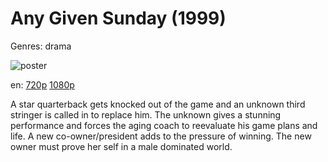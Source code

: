 # Any Given Sunday (1999)

Genres: drama

![poster](http://image.tmdb.org/t/p/w500/ofxxBtOoNRQD9yuiVIEo8sbsqkK.jpg)

en:
  [720p](magnet:?xt=urn:btih:dc3adc9e136bee1d55626a8de8b55f1ac6da3082&dn=Any+Given+Sunday+DIRECTORS+CUT+(1999)&tr=udp%3A%2F%2Ftracker.yify-torrents.com%2Fannounce&tr=udp%3A%2F%2Ftwig.gs%3A6969&tr=udp%3A%2F%2Ftracker.publichd.eu%2Fannounce&tr=http%3A%2F%2Ftracker.publichd.eu%2Fannounce&tr=udp%3A%2F%2Ftracker.police.maori.nz%2Fannounce&tr=udp%3A%2F%2Ftracker.1337x.org%3A80%2Fannounce&tr=udp%3A%2F%2Fexodus.desync.com%3A6969&tr=udp%3A%2F%2Ftracker.istole.it%3A80&tr=udp%3A%2F%2Ftracker.ccc.de%3A80%2Fannounce&tr=http%3A%2F%2Ftracker.yify-torrents.com%2Fannounce&tr=udp%3A%2F%2F9.rarbg.com%3A2710%2Fannounce&tr=http%3A%2F%2Ffr33dom.h33t.com%3A3310%2Fannounce)
  [1080p](magnet:?xt=urn:btih:3C9622CDCD391EC16FFC0E089A1ACAE5F98A6CED&tr=udp://glotorrents.pw:6969/announce&tr=udp://tracker.opentrackr.org:1337/announce&tr=udp://torrent.gresille.org:80/announce&tr=udp://tracker.openbittorrent.com:80&tr=udp://tracker.coppersurfer.tk:6969&tr=udp://tracker.leechers-paradise.org:6969&tr=udp://p4p.arenabg.ch:1337&tr=udp://tracker.internetwarriors.net:1337)
  


A star quarterback gets knocked out of the game and an unknown third stringer is called in to replace him. The unknown gives a stunning performance and forces the aging coach to reevaluate his game plans and life. A new co-owner/president adds to the pressure of winning. The new owner must prove her self in a male dominated world.